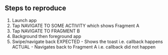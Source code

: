 ## Steps to reproduce

1. Launch app
2. Tap NAVIGATE TO SOME ACTIVITY which shows Fragment A
3. Tap NAVIGATE TO FRAGMENT B
4. Background then foreground app
5. Swipe/navigate back
EXPECTED - Shows the toast i.e. callback happens
ACTUAL - Navigates back to Fragment A i.e. callback did not happen